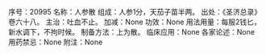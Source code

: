 序号：20995
名称：人参散
组成：人参1分，天茄子苗半两。
出处：《圣济总录》卷六十八。
主治：吐血不止。
加减：None
功效：None
用法用量：每服2钱匕，新水调下，不拘时候。
制备方法：上为散。
临床应用：None
各家论述：None
用药禁忌：None
附注：None
